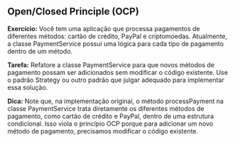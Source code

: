 ## Open/Closed Principle (OCP)

**Exercício:**
Você tem uma aplicação que processa pagamentos de diferentes métodos: cartão de crédito, PayPal e criptomoedas. Atualmente, a classe PaymentService possui uma lógica para cada tipo de pagamento dentro de um método.

**Tarefa:**
Refatore a classe PaymentService para que novos métodos de pagamento possam ser adicionados sem modificar o código existente. Use o padrão Strategy ou outro padrão que julgar adequado para implementar essa solução.

**Dica:** Note que, na implementação original, o método processPayment na classe PaymentService trata diretamente os diferentes métodos de pagamento, como cartão de crédito e PayPal, dentro de uma estrutura condicional. Isso viola o princípio OCP porque para adicionar um novo método de pagamento, precisamos modificar o código existente.
